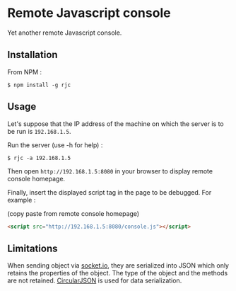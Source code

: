 # Remote Javascript console

Yet another remote Javascript console.

## Installation

From NPM :

```shell
$ npm install -g rjc
```

## Usage

Let's suppose that the IP address of the machine on which the server is to be run is `192.168.1.5`.

Run the server (use -h for help) :

```shell
$ rjc -a 192.168.1.5
```

Then open `http://192.168.1.5:8080` in your browser to display remote console homepage.

Finally, insert the displayed script tag in the page to be debugged. For example :

(copy paste from remote console homepage)

```html
<script src="http://192.168.1.5:8080/console.js"></script>
```

## Limitations

When sending object via [socket.io](https://github.com/socketio/socket.io), they are serialized into JSON which only retains the properties of the object. The type of the object and the methods are not retained. [CircularJSON](https://github.com/WebReflection/circular-json) is used for data serialization.
